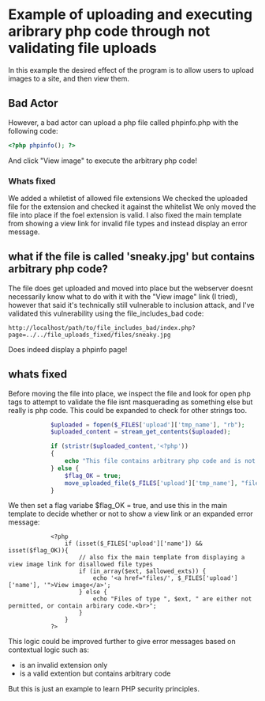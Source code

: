 # Example of uploading and executing aribrary php code through not validating file uploads

In this example the desired effect of the program is to allow users to upload images to a site, and then view them.

## Bad Actor

However, a bad actor can upload a php file called phpinfo.php with the following code:

```php
<?php phpinfo(); ?>
```

And click "View image" to execute the arbitrary php code!

### Whats fixed

We added a whiletist of allowed file extensions
We checked the uploaded file for the extension and checked it against the whitelist
We only moved the file into place if the foel extension is valid.
I also fixed the main template from showing a view link for invalid file types and instead display an error message.

## what if the file is called 'sneaky.jpg' but contains arbitrary php code?

The file does get uploaded and moved into place but the webserver doesnt necessarily know what to do with it with the "View image" link (I tried), however that said it's technically still vulnerable to inclusion attack, and I've validated this vulnerability using the file_includes_bad code:

```
http://localhost/path/to/file_includes_bad/index.php?page=../../file_uploads_fixed/files/sneaky.jpg
```

Does indeed display a phpinfo page!

## whats fixed

Before moving the file into place, we inspect the file and look for open php tags to attempt to validate the file isnt masquerading as something else but really is php code. This could be expanded to check for other strings too.

```php 
            $uploaded = fopen($_FILES['upload']['tmp_name'], "rb");
            $uploaded_content = stream_get_contents($uploaded);

            if (stristr($uploaded_content,'<?php'))
            {
                echo "This file contains arbitrary php code and is not allowed.<br>";
            } else {
                $flag_OK = true;
                move_uploaded_file($_FILES['upload']['tmp_name'], "files/{$_FILES['upload']['name']}");
            }
```

We then set a flag variabe $flag_OK = true, and use this in the main template to decide whether or not to show a view link or an expanded error message:

```
            <?php
                if (isset($_FILES['upload']['name']) && isset($flag_OK)){
                    // also fix the main template from displaying a view image link for disallowed file types
                    if (in_array($ext, $allowed_exts)) {
                        echo '<a href="files/', $_FILES['upload']['name'], '">View image</a>';
                    } else {
                        echo "Files of type ", $ext, " are either not permitted, or contain arbirary code.<br>";
                    }
                }
            ?>
```

This logic could be improved further to give error messages based on contextual logic such as:
 - is an invalid extension only
 - is a valid extention but contains arbitrary code  

 But this is just an example to learn PHP security principles.